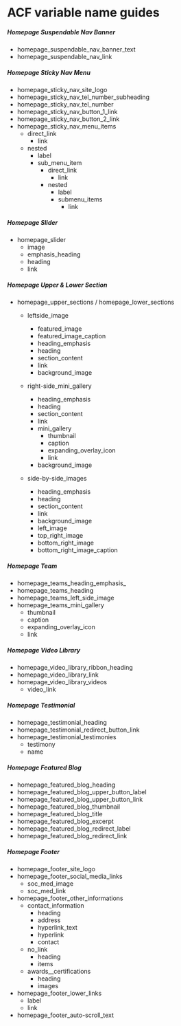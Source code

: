 # ACF variable name guides

##### Homepage Suspendable Nav Banner

- homepage_suspendable_nav_banner_text
- homepage_suspendable_nav_link

##### Homepage Sticky Nav Menu

- homepage_sticky_nav_site_logo
- homepage_sticky_nav_tel_number_subheading
- homepage_sticky_nav_tel_number
- homepage_sticky_nav_button_1_link
- homepage_sticky_nav_button_2_link
- homepage_sticky_nav_menu_items
  - direct_link
    - link
  - nested
    - label
    - sub_menu_item
      - direct_link
        - link
      - nested
        - label
        - submenu_items
          - link

##### Homepage Slider

- homepage_slider
  - image
  - emphasis_heading
  - heading
  - link

##### Homepage Upper & Lower Section

- homepage_upper_sections / homepage_lower_sections
  - leftside_image

    - featured_image
    - featured_image_caption
    - heading_emphasis
    - heading
    - section_content
    - link
    - background_image
  - right-side_mini_gallery

    - heading_emphasis
    - heading
    - section_content
    - link
    - mini_gallery
      - thumbnail
      - caption
      - expanding_overlay_icon
      - link
    - background_image
  - side-by-side_images

    - heading_emphasis
    - heading
    - section_content
    - link
    - background_image
    - left_image
    - top_right_image
    - bottom_right_image
    - bottom_right_image_caption

##### Homepage Team

- homepage_teams_heading_emphasis_
- homepage_teams_heading
- homepage_teams_left_side_image
- homepage_teams_mini_gallery
  - thumbnail
  - caption
  - expanding_overlay_icon
  - link

##### Homepage Video Library

- homepage_video_library_ribbon_heading
- homepage_video_library_link
- homepage_video_library_videos
  - video_link

##### Homepage Testimonial

- homepage_testimonial_heading
- homepage_testimonial_redirect_button_link
- homepage_testimonial_testimonies
  - testimony
  - name

##### Homepage Featured Blog

- homepage_featured_blog_heading
- homepage_featured_blog_upper_button_label
- homepage_featured_blog_upper_button_link
- homepage_featured_blog_thumbnail
- homepage_featured_blog_title
- homepage_featured_blog_excerpt
- homepage_featured_blog_redirect_label
- homepage_featured_blog_redirect_link

##### Homepage Footer

- homepage_footer_site_logo
- homepage_footer_social_media_links
  - soc_med_image
  - soc_med_link
- homepage_footer_other_informations
  - contact_information
    - heading
    - address
    - hyperlink_text
    - hyperlink
    - contact
  - no_link
    - heading
    - items
  - awards__certifications
    - heading
    - images
- homepage_footer_lower_links
  - label
  - link
- homepage_footer_auto-scroll_text
